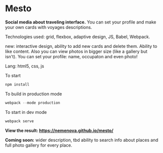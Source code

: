 # Mesto

**Social media about traveling interface.** You can set your profile and make your own cards with voyages descriptions.         

Technologies used: grid, flexbox, adaptive design, JS, Babel, Webpack.      

new: interactive design, ability to add new cards and delete them. Ability to like content. Also you can view photos in bigger size (like a gallery but isn't). You can set your profile: name, occupaton and even photo!       

Lang: html5, css, js         

To start
```javascript
npm install
``` 
To build in production mode
```javascript
webpack --mode production
```    
To start in dev mode
```javascript
webpack serve
```  

                             

**View the result: https://nemenova.github.io/mesto/**        

**Coming soon:** wider description, tbd ability to search info about places and full photo gallery for every place. 
